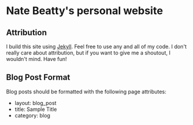 Nate Beatty's personal website
===

Attribution
---
I build this site using [Jekyll](https://github.com/mojombo/jekyll). Feel free to use any and all of my code. I don't really care about attribution, but if you want to give me a shoutout, I wouldn't mind. Have fun!

Blog Post Format
---
Blog posts should be formatted with the following page attributes:
* layout: blog_post
* title: Sample Title
* category: blog
